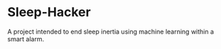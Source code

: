 # Sleep-Hacker
A project intended to end sleep inertia using machine learning within a smart alarm.
